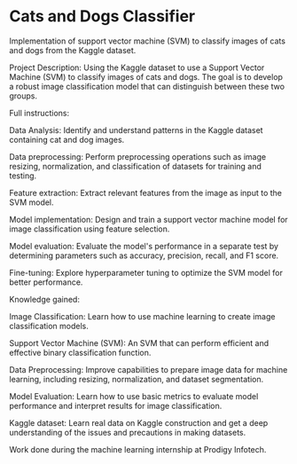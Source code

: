 # Cats and Dogs Classifier

Implementation of support vector machine (SVM) to classify images of cats and dogs from the Kaggle dataset.

Project Description: Using the Kaggle dataset to use a Support Vector Machine (SVM) to classify images of cats and dogs. The goal is to develop a robust image classification model that can distinguish between these two groups.

Full instructions:

Data Analysis: Identify and understand patterns in the Kaggle dataset containing cat and dog images.

Data preprocessing: Perform preprocessing operations such as image resizing, normalization, and classification of datasets for training and testing.

Feature extraction: Extract relevant features from the image as input to the SVM model.

Model implementation: Design and train a support vector machine model for image classification using feature selection.

Model evaluation: Evaluate the model's performance in a separate test by determining parameters such as accuracy, precision, recall, and F1 score.

Fine-tuning: Explore hyperparameter tuning to optimize the SVM model for better performance.

Knowledge gained:

Image Classification: Learn how to use machine learning to create image classification models.

Support Vector Machine (SVM): An SVM that can perform efficient and effective binary classification function.

Data Preprocessing: Improve capabilities to prepare image data for machine learning, including resizing, normalization, and dataset segmentation.

Model Evaluation: Learn how to use basic metrics to evaluate model performance and interpret results for image classification.

Kaggle dataset: Learn real data on Kaggle construction and get a deep understanding of the issues and precautions in making datasets.

Work done during the machine learning internship at Prodigy Infotech.
